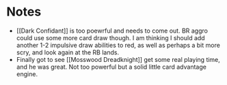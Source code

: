 # Notes

- [[Dark Confidant]] is too poewrful and needs to come out. BR aggro could use some more card draw though. I am thinking I should add another 1-2 impulsive draw abilities to red, as well as perhaps a bit more scry, and look again at the RB lands.
- Finally got to see [[Mosswood Dreadknight]] get some real playing time, and he was great. Not too powerful but a solid little card advantage engine.
